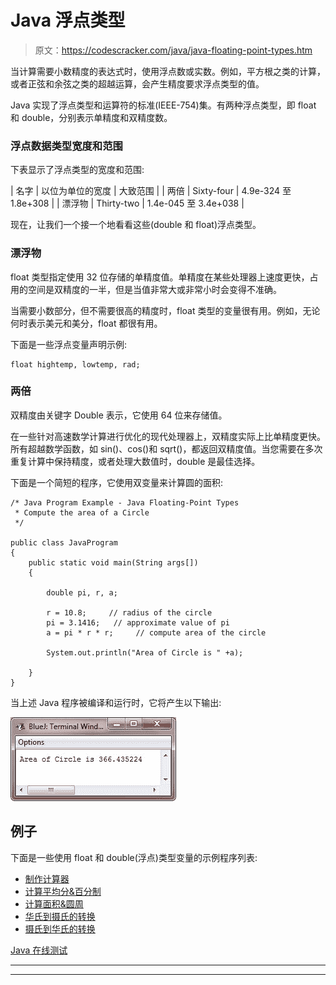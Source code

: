 # Java 浮点类型

> 原文：<https://codescracker.com/java/java-floating-point-types.htm>

当计算需要小数精度的表达式时，使用浮点数或实数。例如，平方根之类的计算，或者正弦和余弦之类的超越运算，会产生精度要求浮点类型的值。

Java 实现了浮点类型和运算符的标准(IEEE-754)集。有两种浮点类型，即 float 和 double，分别表示单精度和双精度数。

### 浮点数据类型宽度和范围

下表显示了浮点类型的宽度和范围:

| 名字 | 以位为单位的宽度 | 大致范围 |
| 两倍 | Sixty-four | 4.9e-324 至 1.8e+308 |
| 漂浮物 | Thirty-two | 1.4e-045 至 3.4e+038 |

现在，让我们一个接一个地看看这些(double 和 float)浮点类型。

### 漂浮物

float 类型指定使用 32 位存储的单精度值。单精度在某些处理器上速度更快，占用的空间是双精度的一半，但是当值非常大或非常小时会变得不准确。

当需要小数部分，但不需要很高的精度时，float 类型的变量很有用。例如，无论何时表示美元和美分，float 都很有用。

下面是一些浮点变量声明示例:

```
float hightemp, lowtemp, rad;
```

### 两倍

双精度由关键字 Double 表示，它使用 64 位来存储值。

在一些针对高速数学计算进行优化的现代处理器上，双精度实际上比单精度更快。所有超越数学函数，如 sin()、cos()和 sqrt()，都返回双精度值。当您需要在多次重复计算中保持精度，或者处理大数值时，double 是最佳选择。

下面是一个简短的程序，它使用双变量来计算圆的面积:

```
/* Java Program Example - Java Floating-Point Types
 * Compute the area of a Circle 
 */

public class JavaProgram
{   
    public static void main(String args[])
    {

        double pi, r, a;

        r = 10.8;     // radius of the circle
        pi = 3.1416;   // approximate value of pi
        a = pi * r * r;     // compute area of the circle

        System.out.println("Area of Circle is " +a);

    }
}
```

当上述 Java 程序被编译和运行时，它将产生以下输出:

![java floating point](img/5c97bf2b200669510c156914744d49fc.png)

## 例子

下面是一些使用 float 和 double(浮点)类型变量的示例程序列表:

*   [制作计算器](/java/program/java-program-make-calculator.htm)
*   [计算平均分&百分制](/java/program/java-program-calculate-average-percentage.htm)
*   [计算面积&圆周](/java/program/java-program-calculate-area-circumference.htm)
*   [华氏到摄氏的转换](/java/program/java-program-convert-fahrenheit-to-centigrade.htm)
*   [摄氏到华氏的转换](/java/program/java-program-convert-centigrade-to-fahrenheit.htm)

[Java 在线测试](/exam/showtest.php?subid=1)

* * *

* * *